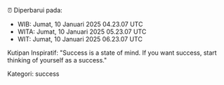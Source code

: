 ⏰ Diperbarui pada:
- WIB: Jumat, 10 Januari 2025 04.23.07 UTC
- WITA: Jumat, 10 Januari 2025 05.23.07 UTC
- WIT: Jumat, 10 Januari 2025 06.23.07 UTC

Kutipan Inspiratif:
"Success is a state of mind. If you want success, start thinking of yourself as a success."


Kategori: success

